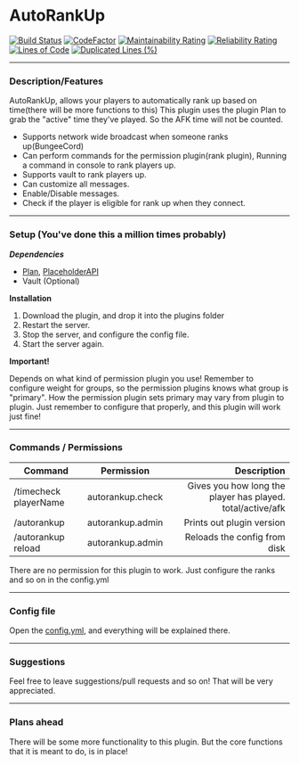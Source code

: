 # AutoRankUp
[![Build Status](https://travis-ci.com/1stian/autorankup.svg?branch=master)](https://travis-ci.com/1stian/autorankup)
[![CodeFactor](https://www.codefactor.io/repository/github/1stian/autorankup/badge)](https://www.codefactor.io/repository/github/1stian/autorankup)
[![Maintainability Rating](https://sonarcloud.io/api/project_badges/measure?project=1stian_autorankup&metric=sqale_rating)](https://sonarcloud.io/dashboard?id=1stian_autorankup)
[![Reliability Rating](https://sonarcloud.io/api/project_badges/measure?project=1stian_autorankup&metric=reliability_rating)](https://sonarcloud.io/dashboard?id=1stian_autorankup)
[![Lines of Code](https://sonarcloud.io/api/project_badges/measure?project=1stian_autorankup&metric=ncloc)](https://sonarcloud.io/dashboard?id=1stian_autorankup)
[![Duplicated Lines (%)](https://sonarcloud.io/api/project_badges/measure?project=1stian_autorankup&metric=duplicated_lines_density)](https://sonarcloud.io/dashboard?id=1stian_autorankup)
___
### Description/Features
AutoRankUp, allows your players to automatically rank up based on time(there will be more functions to this)
This plugin uses the plugin Plan to grab the "active" time they've played. So the AFK time will not be counted.

- Supports network wide broadcast when someone ranks up(BungeeCord)
- Can perform commands for the permission plugin(rank plugin), Running
a command in console to rank players up.
- Supports vault to rank players up.
- Can customize all messages.
- Enable/Disable messages.
- Check if the player is eligible for rank up when they connect.
____
### Setup (You've done this a million times probably)
***Dependencies***
- [Plan](https://www.spigotmc.org/resources/plan-player-analytics.32536/), [PlaceholderAPI](https://www.spigotmc.org/resources/placeholderapi.6245/)
- Vault (Optional)

**Installation**
1. Download the plugin, and drop it into the plugins folder
2. Restart the server.
3. Stop the server, and configure the config file.
4. Start the server again.

**Important!**

Depends on what kind of permission plugin you use!
Remember to configure weight for groups, so the permission plugins knows what
group is "primary". How the permission plugin sets primary may vary from 
plugin to plugin. Just remember to configure that properly, and this plugin will
work just fine!
___
### Commands / Permissions
| Command | Permission | Description |
| ---------- |:----------:| ---------:|
| /timecheck playerName | autorankup.check | Gives you how long the player has played. total/active/afk |
| /autorankup | autorankup.admin | Prints out plugin version |
| /autorankup reload | autorankup.admin | Reloads the config from disk |


There are no permission for this plugin to work. Just configure the ranks
and so on in the config.yml
___
### Config file
Open the [config.yml](https://github.com/1stian/autorankup/blob/master/spigot/src/main/resources/config.yml), and everything will be explained there.
___
### Suggestions
Feel free to leave suggestions/pull requests and so on!
That will be very appreciated.
___
### Plans ahead
There will be some more functionality to this plugin. 
But the core functions that it is meant to do, is in place!


